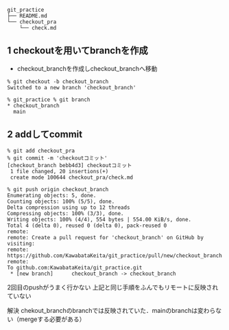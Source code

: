 ```
git_practice
├── README.md
└── checkout_pra
    └── check.md
```

## 1 checkoutを用いてbranchを作成
* checkout_branchを作成しcheckout_branchへ移動

```
% git checkout -b checkout_branch
Switched to a new branch 'checkout_branch'

% git_practice % git branch
* checkout_branch
  main
```

## 2 addしてcommit

```
% git add checkout_pra
% git commit -m 'checkoutコミット'
[checkout_branch bebb4d3] checkoutコミット
 1 file changed, 20 insertions(+)
 create mode 100644 checkout_pra/check.md

% git push origin checkout_branch
Enumerating objects: 5, done.
Counting objects: 100% (5/5), done.
Delta compression using up to 12 threads
Compressing objects: 100% (3/3), done.
Writing objects: 100% (4/4), 554 bytes | 554.00 KiB/s, done.
Total 4 (delta 0), reused 0 (delta 0), pack-reused 0
remote:
remote: Create a pull request for 'checkout_branch' on GitHub by visiting:
remote:      https://github.com/KawabataKeita/git_practice/pull/new/checkout_branch
remote:
To github.com:KawabataKeita/git_practice.git
 * [new branch]      checkout_branch -> checkout_branch
```

2回目のpushがうまく行かない
上記と同じ手順をふんでもリモートに反映されていない

解決
chekout_branchのbranchでは反映されていた．mainのbranchは変わらない（mergeする必要がある）